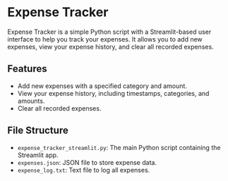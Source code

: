 # Expense Tracker

Expense Tracker is a simple Python script with a Streamlit-based user interface to help you track your expenses. It allows you to add new expenses, view your expense history, and clear all recorded expenses.

## Features

- Add new expenses with a specified category and amount.
- View your expense history, including timestamps, categories, and amounts.
- Clear all recorded expenses.

## File Structure

- `expense_tracker_streamlit.py`: The main Python script containing the Streamlit app.
- `expenses.json`: JSON file to store expense data.
- `expense_log.txt`: Text file to log all expenses.
